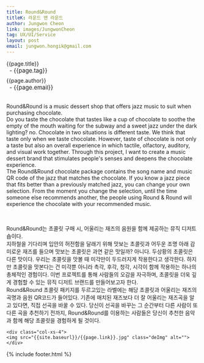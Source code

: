 ```yaml
---
title: Round&Round
titleK: 라운드 앤 라운드
author: Jungwon Cheon
link: images/JungwonCheon
tag: UX/UI/Service
layout: post
email: jungwon.hongik@gmail.com
---	
```


<div class="container">

<div class="deDep">
{{page.title}}<br>
<p style="font-size:15px; margin:0px; padding:0px 0px 0px 8px; margin:0px 0px 8px 0px;">- {{page.tag}}</p>
{{page.author}}<br>
<p style="font-size:15px; margin:0px; padding:0px 0px 0px 8px;">- {{page.email}}</p>
</div>

<br>

<div class="det lato">


Round&Round is a music dessert shop that offers jazz music to suit when purchasing chocolate.
<br>
Do you taste the chocolate that tastes like a cup of chocolate to soothe the empty of the mouth waiting for the subway and a sweet jazz under the dark lighting? no. Chocolate in two situations is different taste. We think that taste only when we taste chocolate. However, taste of chocolate is not only a taste but also an overall experience in which tactile, olfactory, auditory, and visual work together. Through this project, I want to create a music dessert brand that stimulates people's senses and deepens the chocolate experience.
<br>
The Round&Round chocolate package contains the song name and music QR code of the jazz that matches the chocolate. If you know a jazz piece that fits better than a previously matched jazz, you can change your own selection. From the moment you change the selection, until the time someone else recommends another, the people using Round & Round will experience the chocolate with your recommended music.



</div>

<br>

<div class="noto">

Round&Round는 초콜릿 구매 시, 어울리는 재즈의 음원을 함께 제공하는 뮤직 디저트 숍이다.
<br>
지하철을 기다리며 입안의 허전함을 달래기 위해 맛보는 초콜릿과 어두운 조명 아래 감미로운 재즈를 들으며 맛보는 초콜릿은 과연 같은 맛일까? 아니다. 두상황의 초콜릿은 다른 맛이다. 우리는 초콜릿을 맛볼 때 미각만이 두드러지게 작용한다고 생각한다. 하지만 초콜릿을 맛본다는 건 미각뿐 아니라 촉각, 후각, 청각, 시각이 함께 작용하는 하나의 총체적인 경험이다. 이번 프로젝트를 통해 사람들의 오감을 자극하며, 초콜릿을 더욱 깊게 경험할 수 있는 뮤직 디저트 브랜드를 만들어보고자 한다.
<br>
Round&Round 초콜릿 패키지를 두르고있는 라벨에는 해당 초콜릿과 어울리는 재즈의 곡명과 음원 QR코드가 들어있다. 기존에 매치된 재즈보다 더 잘 어울리는 재즈곡을 알고 있다면, 직접 선곡을 바꿀 수 있다. 당신이 선곡을 바꾸는 그 순간부터 다른 사람이 또다른 곡을 추천하기 전까지, Round&Round를 이용하는 사람들은 당신이 추천한 음악과 함께 해당 초콜릿을 경험하게 될 것이다.


</div>

<div class="row noto">
	
	<div class="col-xs-4">
	<img src="{{site.baseurl}}/{{page.link}}.jpg" class="deImg" alt=""></div>
	
</div>

	

</div> 

{% include footer.html %}